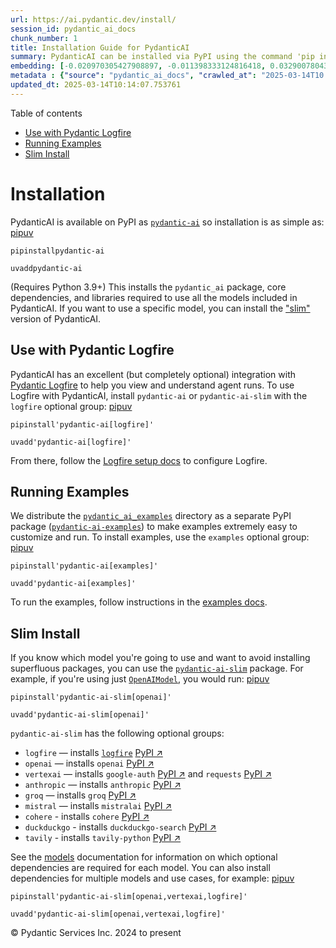```yaml
---
url: https://ai.pydantic.dev/install/
session_id: pydantic_ai_docs
chunk_number: 1
title: Installation Guide for PydanticAI
summary: PydanticAI can be installed via PyPI using the command 'pip install pydantic-ai'. It requires Python 3.9 or higher, and the installation includes the core package and necessary libraries. For specific model usage, a 'slim' version is available.
embedding: [-0.020970305427908897, -0.011398333124816418, 0.03290078043937683, -0.060808632522821426, 0.03274310752749443, -0.005738584790378809, -0.05959981679916382, 0.02479383908212185, -0.0357651449739933, 0.029326893389225006, -0.0124494768679142, -0.05975748598575592, -0.001097130705602467, -0.022928059101104736, 0.020707519724965096, 0.006142617668956518, -0.01153629645705223, 0.013231264427304268, -0.028932714834809303, 0.05854867398738861, 0.04417429119348526, 0.02286236360669136, 0.0023732841946184635, 0.02345363050699234, -0.030325479805469513, -0.0038695207331329584, -0.002979333745315671, 0.03447749465703964, -0.0037381278816610575, -0.01589854061603546, 0.019341032952070236, -0.026633339002728462, -0.040626682341098785, -0.001696610706858337, -0.025884399190545082, 0.0071543431840837, -0.007318584248423576, 0.007167482282966375, 0.009223781526088715, 0.026252299547195435, 0.028065521270036697, -0.05087532848119736, 0.017711762338876724, 0.0141378752887249, -0.046302855014801025, 0.022507602348923683, 0.023466771468520164, 0.023006895557045937, -0.023703277111053467, -0.012311514467000961, -0.03878718242049217, 0.0017540950793772936, -0.022507602348923683, -0.04123108834028244, -0.026712175458669662, 0.020957166329026222, -0.02077321708202362, 0.03726302459836006, -0.008612804114818573, -0.037709761410951614, 0.007121494971215725, -0.0063627008348703384, 0.017422698438167572, 0.0355549156665802, -0.018460702151060104, -0.01863151229918003, -0.03736813738942146, 0.03292705863714218, -0.06743083149194717, -0.016082489863038063, 0.017383279278874397, 0.020865190774202347, -0.050507426261901855, -0.05408131331205368, 0.004207857418805361, 0.016857707872986794, -0.014124736189842224, 0.09328895062208176, 0.0033702277578413486, -0.05218925699591637, -0.007344862911850214, 0.022205399349331856, 0.02438652142882347, -0.021666688844561577, -0.03681628778576851, -0.04270268976688385, -0.06475041806697845, 0.04165154695510864, -0.025897538289427757, -0.006884987466037273, 0.01948556676506996, -0.036238159984350204, -0.04835258424282074, -0.026593921706080437, 0.06669503450393677, 0.025923818349838257, 0.04732771962881088, 0.012015880085527897, -0.002739541931077838, 0.05134834349155426, 0.024347102269530296, -0.03744697570800781, -0.018539536744356155, 0.016713175922632217, 0.02154843509197235, 0.023847810924053192, 0.03996971622109413, -0.02556905709207058, 0.01924905925989151, 0.020654963329434395, -0.09097643941640854, -0.00896756537258625, 0.018946854397654533, 0.049140941351652145, -0.06869220733642578, 0.001055249129422009, -0.021784940734505653, 0.026685897260904312, -0.024268267676234245, -0.049219775944948196, -0.03894485533237457, -0.04130992665886879, 0.05959981679916382, -0.0024718288332223892, 0.02487267553806305, 0.012935630045831203, -0.0072594573721289635, -0.04717004671692848, -0.01767234317958355, -0.019984858110547066, 0.008192346431314945, 0.006260871421545744, 0.04543566331267357, -0.04556705430150032, 0.02500406838953495, -0.021049141883850098, -0.015320410951972008, 0.014361242763698101, -0.010662533342838287, 0.036632340401411057, 0.03311100974678993, -0.02216598019003868, -0.01617446541786194, 0.020260784775018692, -0.03255916014313698, -0.010248645208775997, -0.004063325002789497, -0.04577728360891342, -0.03718419000506401, 0.009808479808270931, -0.006569644436240196, 0.020957166329026222, 0.00027120314189232886, -0.025253713130950928, -0.06475041806697845, 0.016213882714509964, 0.03137662261724472, 0.035029344260692596, 0.01976149156689644, -0.036211881786584854, -0.03747325390577316, 0.057655200362205505, -0.03686884418129921, -0.02340107411146164, -0.03668489679694176, -0.0029185647144913673, -0.01729130558669567, -0.010623115114867687, -0.051847636699676514, -0.032191257923841476, -0.005012638866901398, 0.012751679867506027, 0.011930475011467934, -0.02185063809156418, 0.054869670420885086, 0.003261828562244773, -0.014702864922583103, 0.0034424937330186367, -0.030772214755415916, -0.07678600400686264, -0.03408331796526909, 0.012981617823243141, -0.06385694444179535, -0.013783114030957222, -0.04401661828160286, -0.030351758003234863, -0.05518501624464989, 0.011910765431821346, -0.022586438804864883, 0.06601178646087646, 0.01769862323999405, 0.00896756537258625, -2.344285348954145e-05, 0.06637968868017197, 0.036211881786584854, 0.011917334981262684, 0.020247645676136017, -0.00025560022913850844, 0.05812821537256241, 0.01041288673877716, 0.003498335834592581, 0.03521329537034035, 0.012153842486441135, -0.012364070862531662, 0.03505562245845795, -0.005961952731013298, -0.028880158439278603, 0.0044772126711905, -0.005324697121977806, -0.03158685192465782, -0.005104613956063986, -0.05550035834312439, 0.03516073897480965, 0.01723874732851982, -0.014965650625526905, -0.00018251294386573136, -0.012666274793446064, -0.04517287760972977, 0.025424525141716003, 0.013356087729334831, 0.006687898188829422, 0.015110182575881481, 0.016673758625984192, -0.011693967506289482, -0.007502533961087465, 0.0285910926759243, 0.016608061268925667, -0.06143931671977043, 0.02307259291410446, 0.04751167073845863, 0.020983444526791573, 0.02064182423055172, -0.042098283767700195, 0.032059866935014725, 0.0018181491177529097, -0.025082902982831, 0.010209227912127972, 0.0012079933658242226, 0.007752180565148592, -0.03237520903348923, -0.004096173215657473, -0.014321825467050076, 0.00512103782966733, 0.02709321491420269, 0.014453218318521976, -0.009046400897204876, -0.006852139253169298, -0.05844355747103691, 0.013809393160045147, 0.04814235493540764, 0.047748178243637085, -0.004000913817435503, 0.02366385981440544, -0.0141772935166955, -0.00926319882273674, -0.02077321708202362, -0.04695982113480568, -0.02577928639948368, -0.049140941351652145, 0.0071083554066717625, -0.008579956367611885, 0.047616783529520035, 0.004802410025149584, -0.0005592409870587289, -0.004900955129414797, -0.018460702151060104, -0.01433496456593275, 0.03434610366821289, -0.014111597090959549, -0.01991916261613369, 0.052110422402620316, 0.04136248305439949, 0.040416453033685684, 0.0023043027613312006, -0.016713175922632217, 0.018184775486588478, -0.0014633883256465197, 0.040547847747802734, 0.016502946615219116, -0.0013804465997964144, -0.032164979726076126, -0.04104714095592499, 0.04554077610373497, 0.027776457369327545, -0.0038136786315590143, 0.047537948936223984, -0.006970393005758524, -0.026002652943134308, -0.027592508122324944, -0.006274010520428419, -0.015491222031414509, 0.0037512669805437326, 0.0033866518642753363, -0.027671342715620995, 0.04719632863998413, -0.001191569259390235, 0.05786542966961861, 0.01274511031806469, -0.013783114030957222, 0.022744109854102135, 0.008704778738319874, 0.008172637782990932, -0.000737442634999752, -0.030561987310647964, 0.0003282769175712019, 0.008369727060198784, 0.009493136778473854, -0.002999042859300971, 0.0046250298619270325, -0.016686897724866867, -0.0007653636275790632, -0.006569644436240196, -0.014426939189434052, -0.025529639795422554, -0.020983444526791573, -0.018237333744764328, 0.02658078260719776, -0.043385934084653854, 0.025174878537654877, 0.001850997330620885, -0.01997171901166439, -0.016660619527101517, 0.04992929846048355, 0.0016391263343393803, -0.060493286699056625, 0.01687084697186947, 0.014860535971820354, -0.04819491133093834, -0.03371541574597359, 0.009966150857508183, 0.01275825034826994, -0.0031961321365088224, -0.05507989972829819, 0.03392564505338669, -0.005347690545022488, -0.018762905150651932, 0.01850011944770813, -0.003271683119237423, 0.001701537985354662, 0.04843141883611679, -0.07021636515855789, 0.0004882067150902003, -0.0563938282430172, -0.0044936370104551315, -0.02644938975572586, 0.03371541574597359, 0.0016161325620487332, 0.036474667489528656, 0.017843155190348625, 0.04154643416404724, -0.010623115114867687, -0.0008068344905041158, 0.020602405071258545, 0.043385934084653854, 0.006129478570073843, -0.01362544298171997, 0.009184363298118114, -0.06422484666109085, -0.024583609774708748, 0.029537122696638107, -0.05975748598575592, 0.016240160912275314, -0.021784940734505653, -0.00879675429314375, -0.03232265263795853, 0.0015266211703419685, 0.008941286243498325, -0.010846483521163464, -0.028932714834809303, 0.02655450440943241, 0.05576314404606819, -0.027697620913386345, -0.000723482109606266, -0.018762905150651932, -0.04688098281621933, -0.003012181958183646, 0.0006060497253201902, 0.0026360698975622654, -0.005705736577510834, -0.008507689461112022, 0.017488393932580948, -0.0015537209110334516, 0.0037184187676757574, -0.005429811310023069, 0.012502034194767475, 0.018224194645881653, 0.0055382102727890015, -0.006648480426520109, 0.017094215378165245, 0.04614518582820892, 0.07794226706027985, -0.030246643349528313, -0.006898127030581236, -0.002475113607943058, -0.003120581153780222, -0.009644238278269768, 0.02977363020181656, 0.018644651398062706, 0.060230500996112823, 0.0014026191784068942, -0.005304988007992506, -0.024452216923236847, -0.026672758162021637, -0.018802322447299957, -0.0029629096388816833, 0.01437438279390335, 0.07605020701885223, 0.017475254833698273, -0.034714002162218094, 0.018933715298771858, 0.026002652943134308, -0.039470426738262177, 0.007515673525631428, -0.02719832956790924, 0.006740455515682697, -0.03705279529094696, 0.0283283069729805, 0.007811307441443205, 0.046460527926683426, 0.03844556212425232, -0.01579342596232891, -0.04656564071774483, -0.01659492217004299, -0.03387308865785599, -0.0720558613538742, 0.05518501624464989, 0.0430443100631237, -0.05150601267814636, 0.012134133838117123, -0.05465944483876228, 0.005209728144109249, 0.006415258161723614, 0.05263599380850792, -0.041888054460287094, 0.004240705631673336, -0.03815649449825287, -0.034897953271865845, 0.01844756305217743, 0.0017393134767189622, 0.02430768497288227, 0.011864778585731983, -0.03862950950860977, -0.007850725203752518, 0.03119267337024212, -0.026791010051965714, -0.022257955744862556, -0.009256629273295403, -0.0074828253127634525, -0.01322469487786293, 0.002205758122727275, 0.01576714776456356, 0.0037972545251250267, -0.007877004332840443, 0.022231677547097206, 0.00926319882273674, -0.030693380162119865, 0.023230263963341713, -0.020247645676136017, 0.057812873274087906, -0.0180665235966444, 0.057760316878557205, 0.03823533281683922, -0.03721046820282936, 0.002530955709517002, -0.004914094228297472, 0.004043616354465485, 0.0565515011548996, -0.00026319638709537685, -0.006438251584768295, -0.007266026921570301, 0.0016481595812365413, -0.05318784341216087, -0.00679958239197731, -0.021325066685676575, -0.037736039608716965, -0.05300389230251312, 0.0069046965800225735, -0.01694968342781067, -0.051742520183324814, -0.011352346278727055, -0.0010585340205579996, 0.03171824291348457, -0.01132606714963913, 0.0566040575504303, -0.016095628961920738, 0.016108768060803413, 0.011194674298167229, 0.0007752180681563914, 0.011155257001519203, 0.03161313012242317, -0.05597337335348129, 0.015780286863446236, 0.044594746083021164, -0.015346690081059933, 0.010912179946899414, -0.015294132754206657, -0.019984858110547066, 0.004762992262840271, -0.009716504253447056, 0.01664748042821884, 0.029563400894403458, 0.012646566145122051, -0.003826817963272333, 0.06264813244342804, 0.0017048227600753307, -0.007312014698982239, -0.007660205475986004, -0.024241989478468895, -0.014610889367759228, 0.022126562893390656, -0.03673745319247246, -0.0036888555623590946, 0.040495291352272034, 0.036264438182115555, 0.023703277111053467, 0.04588239639997482, -0.02711949311196804, 0.015464943833649158, 0.018197916448116302, -0.035134460777044296, 0.0020365898963063955, -0.012804237194359303, -0.013336379081010818, 0.018762905150651932, 0.049219775944948196, -0.008632512763142586, -0.040758077055215836, -0.026896124705672264, -0.01754095032811165, -0.023900367319583893, -0.0047399988397955894, -0.0009098958107642829, -0.027277164161205292, -0.0175935085862875, -0.07652322202920914, 0.01850011944770813, -0.013231264427304268, -0.00321255624294281, -0.03983832523226738, -0.0013336378615349531, -0.006310143508017063, 0.030561987310647964, -0.02471500262618065, 0.002025092951953411, -0.0011751451529562473, -0.02005055546760559, -0.007285736035555601, -0.001847712555900216, 0.01718619093298912, 0.01635841466486454, 0.04383267089724541, -0.017921989783644676, 0.010649394243955612, -0.029064107686281204, 0.03526585176587105, 0.004135591443628073, -0.02500406838953495, -0.02577928639948368, 0.02634427510201931, -4.4216787500772625e-05, 0.017357001081109047, -0.02688298560678959, 0.014111597090959549, 0.02433396317064762, 0.013113010674715042, 0.01061654556542635, 0.050454869866371155, -0.019288476556539536, -0.03400447964668274, 7.837380690034479e-05, -0.01721246913075447, -0.0060802060179412365, -0.04107341915369034, -0.0020694381091743708, 0.009998999536037445, -0.004414801020175219, -0.004602035973221064, -0.009184363298118114, -0.05854867398738861, 0.006655049975961447, -0.01495251152664423, -0.03148173540830612, 0.006388979498296976, 0.03660605847835541, -0.026593921706080437, -0.0061524719931185246, -0.018119079992175102, 0.007647066377103329, -0.004073179792612791, -0.003429354401305318, 0.01938045211136341, -0.009177793748676777, -0.009210641495883465, -0.00748939486220479, -0.01024207565933466, 0.015425525605678558, 0.03006269410252571, 0.00516045605763793, -0.03379425033926964, 0.008671930991113186, -0.02677787095308304, -0.04152015596628189, 0.013132719323039055, 0.026607060804963112, -0.02430768497288227, -0.014637168496847153, 0.006494093686342239, 0.0041553000919520855, -0.016818290576338768, 0.00861937366425991, 0.005304988007992506, -0.025936957448720932, -0.018868019804358482, -0.028801321983337402, -0.0038957991637289524, -0.012436337769031525, 0.011733385734260082, -0.0037052796687930822, 0.04144131764769554, -0.062017444521188736, 0.003662576898932457, -0.010918749496340752, 0.035187017172575, 0.0001725558249745518, 0.021114837378263474, 0.0071280645206570625, -0.015964236110448837, -0.027960408478975296, -0.04094202443957329, 0.016857707872986794, -0.013993343338370323, 0.033426351845264435, 0.040758077055215836, 0.010833344422280788, 0.012390349991619587, -0.018697207793593407, 0.02722460776567459, -0.009887315332889557, 0.006526941899210215, -0.02074693702161312, 0.027750179171562195, 0.02974735014140606, 0.018592095002532005, -0.03127150982618332, 0.03805138170719147, -0.0007353895925916731, -0.016778873279690742, 0.014768561348319054, -0.003803824307397008, -0.02987874299287796, 0.004743283614516258, 0.007929560728371143, 0.0352921299636364, 0.028801321983337402, 0.01694968342781067, 0.008934716694056988, -0.013126149773597717, -0.03439866006374359, -0.013480911031365395, 0.018907437101006508, -0.07862550765275955, 0.025989513844251633, 0.02259957790374756, -0.006122909020632505, -0.004299832507967949, 0.02005055546760559, 0.025122320279479027, 0.04233479127287865, -0.0013229622272774577, -0.004250559955835342, -0.023466771468520164, 0.03968065232038498, 0.013198415748775005, 0.04109969735145569, -0.009059539996087551, -0.010701951570808887, 0.012291804887354374, -0.042361069470644, -0.013678000308573246, 0.006747025065124035, -0.009105527773499489, 0.012482324615120888, -0.06432995945215225, 0.0017639496363699436, 0.04033761844038963, -0.046355411410331726, 0.0020579411648213863, 0.01126037072390318, -0.005791141651570797, 0.005084904842078686, 0.037814874202013016, -0.042045727372169495, -0.002233679173514247, -0.034766558557748795, 0.005800996441394091, -0.0044575040228664875, -0.03397820144891739, 0.005817420314997435, 0.002302660373970866, -0.05886401608586311, -0.04787956923246384, 0.008941286243498325, 0.0035508929286152124, -0.002644282067194581, -0.00704922853037715, 0.011641410179436207, 0.005423241760581732, -0.003935216926038265, 0.042124561965465546, -0.02056298777461052, -0.03855067491531372, 0.0030220365151762962, -0.018211055546998978, 0.03860323131084442, -0.02366385981440544, -0.02995757944881916, -0.0057090213522315025, 0.006484239362180233, -0.013421784155070782, 0.0005091474740765989, -0.006687898188829422, -0.004575757309794426, -0.02112797647714615, 0.005098044406622648, 0.01551750022917986, -0.006884987466037273, -0.03250660002231598, 0.02961595728993416, -0.0019511844730004668, -0.011109269224107265, -0.008034675382077694, -0.03860323131084442, -0.003839957294985652, -0.007390850223600864, -0.008330309763550758, -0.0285385362803936, -0.04738027602434158, 0.0431494265794754, -0.030535709112882614, 0.022428767755627632, -0.010458874516189098, -0.00954569410532713, -0.005134177394211292, 0.01700223982334137, 0.0047761318273842335, -0.04427940398454666, 0.015964236110448837, 0.04577728360891342, 0.007390850223600864, 0.014045900665223598, -0.002624572953209281, 0.009690226055681705, 0.00742369843646884, -0.009072679094970226, 0.012199830263853073, 0.005019208416342735, -0.008146359585225582, 0.0251617394387722, -0.026764731854200363, -0.0009452076046727598, 0.00048245827201753855, -0.005659748800098896, -0.03119267337024212, 0.03156057372689247, -0.006632056087255478, -0.004115882329642773, 0.00740398932248354, -0.007791598327457905, -0.02203458733856678, 0.005127607844769955, -0.034871675074100494, -0.009499706327915192, -0.010031847283244133, 0.010399747639894485, 0.009867606684565544, -0.01342835370451212, -0.022310514003038406, -0.027592508122324944, 0.015386107377707958, -0.03287450224161148, 0.015241575427353382, -0.0061524719931185246, -0.003362015588209033, -0.003393221413716674, 0.04572472721338272, -0.0287487655878067, -0.0282757505774498, -0.03975949063897133, -0.04667075723409653, -0.024780699983239174, -0.043201982975006104, 0.009401161223649979, 0.026383692398667336, 0.0004590539319906384, -0.004053470678627491, -0.002598294522613287, -0.009335464797914028, -0.07794226706027985, -0.016108768060803413, -0.02698810026049614, 0.00988074578344822, 0.021679827943444252, 0.03466144576668739, 0.015806565061211586, 0.03826161101460457, -0.023282820358872414, -0.016660619527101517, 0.0013122864766046405, -0.01938045211136341, -0.027750179171562195, -0.01101729366928339, 0.027855293825268745, -0.023020034655928612, 0.020654963329434395, -0.03297961503267288, 0.047564227133989334, -0.008645652793347836, -0.025634752586483955, 0.003286464838311076, -0.008120080456137657, 0.008606234565377235, -0.030640821903944016, -0.0010174737544730306, -0.004358959384262562, 0.021062280982732773, 0.035134460777044296, -0.0018756334902718663, -0.0178562942892313, -0.04866792634129524, -0.01563575491309166, 0.0028824314940720797, -0.000766595418099314, 0.04851025715470314, -0.008100371807813644, 0.019577540457248688, 0.012534881941974163, -0.00677987327799201, -0.007220039609819651, -0.004040331579744816, 0.019367313012480736, -0.009276337921619415, 0.03458261117339134, -0.017527811229228973, -0.0140984570607543, 0.00742369843646884, 0.010813634842634201, 0.012127564288675785, 0.01909138821065426, 0.04885187745094299, 0.003830102737993002, 0.0177249014377594, 0.016765732318162918, 0.03003641590476036, -0.03303217515349388, 0.017685484141111374, -0.003472057171165943, 0.018316170200705528, 0.0028413713444024324, -0.005288564134389162, -0.0248201172798872, -0.005597337149083614, -0.027881572023034096, 0.0028988556005060673, 0.00047753105172887444, -0.011128977872431278, -0.045146599411964417, -0.03744697570800781, 0.009066109545528889, 0.022796666249632835, -0.019932301715016365, -0.029064107686281204, -0.015215297229588032, -0.007384280674159527, 0.028722485527396202, 0.0053903935477137566, -0.02141704224050045, -0.032138701528310776, 0.049167219549417496, -0.0428340844810009, -0.006582784000784159, 0.03153429552912712, -0.0006873490638099611, 0.003233907511457801, -0.00896756537258625, -0.030325479805469513, 0.02283608540892601, -0.0036822857800871134, 0.03450377285480499, 0.00817920733243227, 0.013783114030957222, 0.010044986382126808, -0.030246643349528313, 0.028906436637043953, -0.00045576909906230867, 0.005531640723347664, 0.021627269685268402, 0.019157083705067635, 0.04672331362962723, 0.01694968342781067, -0.047537948936223984, -0.01358602475374937, -0.013218125328421593, 0.01911766640841961, 9.094851702684537e-05, -0.023979203775525093, -0.02074693702161312, 0.024268267676234245, 0.012534881941974163, -0.004703865386545658, -0.0041027432307600975, 0.010754507966339588, -0.02278352715075016, 0.012186691164970398, 0.017580369487404823, -0.01149687822908163, -0.03747325390577316, -0.03665861859917641, 0.009795339778065681, -0.0007624893914908171, -0.014768561348319054, 0.06422484666109085, -0.0023732841946184635, -0.02650194615125656, -0.022468185052275658, -0.039312753826379776, -0.010274924337863922, -0.01041288673877716, 0.03329496085643768, 0.024583609774708748, -0.03416215255856514, 0.0179351307451725, 0.012469185516238213, -0.006208314094692469, 0.022691553458571434, -0.035870261490345, 0.008731057867407799, -0.0014757064636796713, -0.026462528854608536, -0.01826361194252968, 0.0013459559995681047, -0.013717417605221272, -0.007745611015707254, 0.015280993655323982, 0.013980204239487648, -0.022796666249632835, 0.011943614110350609, -0.01179251167923212, 0.022284233942627907, 0.00861937366425991, -0.008441993035376072, 0.06569644808769226, -0.015438664704561234, 0.05523757264018059, 0.008974134922027588, -0.0563938282430172, -0.023387935012578964, 0.008711349219083786, -0.0011357272742316127, 0.02979990839958191, 0.010058126412332058, -0.014991928823292255, 0.021049141883850098, -0.00861937366425991, -0.0142298499122262, -0.030220365151762962, 0.005373969208449125, -0.02082577347755432, 0.00950627587735653, 0.04535682499408722, -0.005669603124260902, 0.013237833976745605, 0.00480569526553154, 0.05923191457986832, 0.0025145316030830145, -0.012285235337913036, -0.0052392915822565556, 0.054554328322410583, -0.008836171589791775, -0.004634884186089039, 0.01495251152664423, 0.012626856565475464, 0.04614518582820892, -0.032059866935014725, -0.009190932847559452, 0.027671342715620995, -0.008317169733345509, -0.007601079065352678, 0.01692340523004532, -0.01976149156689644, -0.0076142181642353535, 0.032191257923841476, -0.002115425653755665, 0.022481324151158333, 0.05949470028281212, -0.006178750656545162, 0.01001213863492012, 0.021325066685676575, 0.018460702151060104, 0.02012939192354679, -0.010518001392483711, -0.023795252665877342, -0.02425512857735157, 0.02090460993349552, -0.02069438062608242, -0.014584611169993877, 0.029510844498872757, 0.002688626991584897, -0.03897113353013992, -0.0049436576664447784, 0.03158685192465782, -0.005784572102129459, -0.01857895590364933, 0.04162526875734329, -0.023992342874407768, -0.027592508122324944, -0.02974735014140606, 0.0030762359965592623, -0.010301202535629272, -0.012896212749183178, -0.017908850684762, -0.009085818193852901, 0.0018641366623342037, -0.009296047501266003, -0.005173595156520605, 0.02286236360669136, 0.041756659746170044, 0.015859121456742287, -0.003991059027612209, 0.033373795449733734, -0.030798494815826416, 0.015333550982177258, 0.0031813504174351692, -0.015872260555624962, -0.0076864841394126415, 0.00020201657025609165, 0.012186691164970398, -0.005075050517916679, -0.0034786269534379244, 0.019393591210246086, -0.014045900665223598, -0.019630098715424538, 0.011897626332938671, 0.02471500262618065, 0.04858909174799919, 0.03852439671754837, -0.0046611628495156765, -0.022468185052275658, 0.007601079065352678, 0.0141378752887249, 0.009762492030858994, -0.023059451952576637, 0.0502183623611927, -0.001396870706230402, 0.024623028934001923, 0.00936831347644329, -0.0287487655878067, -0.0014395733596757054, -0.0021219952031970024, 0.05592081695795059, 0.005784572102129459, -0.01630585826933384, -0.02072065882384777, -0.015530640259385109, 0.0286173727363348, -0.03263799473643303, 0.01551750022917986, 0.012508603744208813, -0.027960408478975296, 0.028170635923743248, -0.008330309763550758, 6.590174598386511e-05, -0.01986660622060299, 0.00018692691810429096, -0.026646478101611137, 0.006589353550225496, -0.014650307595729828, -0.03137662261724472, -0.04751167073845863, 0.00010850178659893572, 0.0051473164930939674, -0.0048845307901501656, 0.03121895156800747, -0.009709934704005718, 0.02012939192354679, -0.026055211201310158, 0.004184863530099392, 0.02701437845826149, 0.027829015627503395, 0.02074693702161312, 0.01729130558669567, -0.01927533745765686, -0.020234504714608192, -0.0008778687915764749, -0.01940673030912876, 0.030378036201000214, 0.007660205475986004, -0.03826161101460457, 0.012797667644917965, 0.010708521120250225, -0.01997171901166439, 0.0009755922365002334, 0.015570057556033134, -0.0032634709496051073, -0.010104113258421421, -0.06716804951429367, 0.020260784775018692, 0.014755422249436378, -0.021968891844153404, -0.004201287869364023, 0.029195500537753105, 0.03883973881602287, -0.009585111401975155, 0.008895298466086388, -0.02554277889430523, -0.011102699674665928, -0.0004161459219176322, -0.0023305814247578382, 0.011339206248521805, 0.029064107686281204, -0.013901367783546448, 0.014610889367759228, -0.0022418913431465626, -0.015241575427353382, -0.01919650100171566, 0.022507602348923683, 0.01924905925989151, -0.023006895557045937, 0.0031994169112294912, -0.01497878972440958, 0.0212330911308527, 0.006218168884515762, -0.05996771529316902, -0.012134133838117123, -0.08719232678413391, 0.023519327864050865, -0.014256129041314125, -0.04582984000444412, 0.025477081537246704, -0.022849224507808685, -0.006076921243220568, 0.0019396875286474824, 0.020681241527199745, -0.02492523193359375, -0.01713363267481327, -0.009144945070147514, 0.015701450407505035, 0.00963766872882843, 0.07831016182899475, 0.017921989783644676, -0.01275825034826994, 0.016450390219688416, 0.023309098556637764, 0.011069850996136665, -0.0015939599834382534, 0.013342948630452156, -0.00917122419923544, -0.023046312853693962, -0.027303442358970642, 0.04467358440160751, 0.03295333683490753, 0.00657949922606349, -0.00518673425540328, -0.03384681046009064, 0.006891557015478611, 0.03681628778576851, 0.019735213369131088, -0.020983444526791573, 0.00811351090669632, 0.00084173574578017, -0.03455632925033569, -0.008816462941467762, 0.021890055388212204, -0.012528312392532825, 0.037525810301303864, -0.013796254061162472, 0.02535882778465748, 0.030561987310647964, 0.015189018100500107, -0.053450629115104675, 0.021430181339383125, 0.0027411843184381723, -0.02562161348760128, 0.00044878883636556566, 0.013349518179893494, -0.020365897566080093, -0.0022369639482349157, 0.027513671666383743, 0.016371553763747215, 0.0180665235966444, -0.013901367783546448, -0.017304444685578346, -0.00861937366425991, 0.004273553844541311, 0.013375796377658844, -0.006129478570073843, -0.004224281292408705, 0.02979990839958191, -0.0011587210465222597, 0.012239247560501099, -0.009112097322940826, -0.012423197738826275, -0.0032601861748844385, 0.008731057867407799, 0.010590267367661, 0.02714577130973339, -0.001620238646864891, 0.015241575427353382, -0.03429354354739189, 0.0008199737640097737, 0.013211555778980255, 0.02725088596343994, 0.019590679556131363, -0.0286173727363348, -0.009355174377560616, -0.023217124864459038, 0.03802510350942612, 0.028827600181102753, -0.0014272553380578756, 0.01641097292304039, 0.023847810924053192, 0.02719832956790924, 0.012252387590706348, 0.02864365093410015, -0.013132719323039055, 0.0024915377143770456, 0.03224381431937218, 0.007344862911850214, 0.014781700447201729, -0.03460888937115669, 0.004464073572307825, 0.016108768060803413, -0.010189519263803959, -0.04243990406394005, 0.0285385362803936, 0.00679958239197731, -0.03668489679694176, 0.025345688685774803, -0.010518001392483711, 0.003964780364185572, 0.007082076743245125, 0.018132219091057777, 0.03129778802394867, 0.018881158903241158, -0.0060802060179412365, 0.004749853163957596, -0.0141378752887249, 0.02559533528983593, -0.005272139795124531, -0.0285385362803936, -0.04808979853987694, 0.034976787865161896, -0.006884987466037273, 0.015911679714918137, 0.001001049648039043, -0.029195500537753105, -0.00372170377522707, -0.0027329721488058567, 0.02575300633907318, 0.0063462769612669945, 0.02371641807258129, -0.008987274020910263, 0.006563074886798859, 0.017330722883343697, -0.010380038991570473, 0.025082902982831, -0.03836672380566597, -0.018053382635116577, 0.02722460776567459, -0.016345275565981865, 0.005633470136672258, -0.005975091829895973, 0.008093802258372307, 0.022573299705982208, 0.010327481664717197, -0.03137662261724472, -0.014361242763698101, 0.007745611015707254, -0.006793012376874685, 0.01325097307562828, -0.011779372580349445, -0.018513258546590805, -0.007384280674159527, -0.02152215503156185, 0.0034227848518639803, -0.006507233250886202, -0.03287450224161148, -0.004362244158983231, -0.017383279278874397, 0.02077321708202362, 0.001129157724790275, -0.026685897260904312, -0.007850725203752518, -0.0124494768679142, -0.00487139169126749, 0.015832843258976936, 0.0035541777033358812, -0.004989644978195429, 0.006218168884515762, -0.0012917564017698169, 0.017790596932172775, 0.007719332352280617, 0.016135048121213913, -0.059284474700689316, 0.02007683366537094, -0.02982618659734726, -0.0285910926759243, -0.023598164319992065, 0.0012416628887876868, 0.020996583625674248, 0.0020907893776893616, 0.009013552218675613, 0.0024192717391997576, 0.013395505025982857, 0.009749352931976318, -0.016739454120397568, 0.012212969362735748, 0.013198415748775005, 0.031744521111249924, -0.024110596626996994, 0.016029933467507362, -0.01437438279390335, 0.004894385114312172, 0.004536339547485113, 0.005722160451114178, 0.020208226516842842, 0.028223194181919098, -0.019524984061717987, -0.015451803803443909, -0.00851425901055336, 0.025424525141716003, 0.021219952031970024, 0.001106163952499628, 0.00394178694114089, -0.005429811310023069, -0.0058765471912920475, -0.015530640259385109, -0.018828600645065308, -0.01322469487786293, 0.020681241527199745, 0.020917749032378197, -0.004542909096926451, 0.013198415748775005, 0.04391150549054146, 0.02329595945775509, -0.01497878972440958, 0.0011308001121506095, -0.019459286704659462, -0.019603820517659187, 0.009309186600148678, -0.005465944297611713, -0.003698709886521101, -0.019906023517251015, -0.0011176607804372907, 0.05450177192687988, -0.008409145288169384, -0.009296047501266003, -0.016555504873394966, -0.010498291812837124, -0.003449063515290618, -0.009874176234006882, 0.0020513716153800488, 0.03660605847835541, 0.008172637782990932, -0.009190932847559452, 0.0022353215608745813, 0.02851225808262825, -0.023821530863642693, 0.017527811229228973, 0.012252387590706348, 0.013809393160045147, -0.02280980534851551, 0.013848810456693172, -0.03431982547044754, 0.04674959182739258, 0.031087558716535568, 0.015648894011974335, 0.03655350208282471, 0.026712175458669662, -0.014821118675172329, -0.0042702690698206425, -0.016989100724458694, -0.007706193253397942, -0.017357001081109047, 0.012639996595680714, 0.02709321491420269, 0.050822772085666656, -0.016936544328927994, -0.006556505337357521, -0.0024127019569277763, 0.0016161325620487332, 0.00585026852786541, -0.008034675382077694, -0.03899741172790527, 0.015149600803852081, 0.02637055329978466, -0.03516073897480965, 0.00551521684974432, -0.02012939192354679, 0.027776457369327545, 0.012048727832734585, -0.035003066062927246, -0.010997585020959377, -0.04138876125216484, -0.010399747639894485, 0.010169809684157372, 0.009342034347355366, 0.017869433388113976, -0.018132219091057777, 0.004204572644084692, 0.02007683366537094, -0.012462615966796875, 0.006283865310251713, 0.021719245240092278, -0.04296547546982765, -0.01139176357537508, -0.047827012836933136, -0.022507602348923683, -0.017370140179991722, 0.011043572798371315, 0.01903882995247841, -0.01480797864496708, 0.020195087417960167, 0.0247675608843565, 0.004207857418805361, 0.03182335942983627, -0.0011176607804372907, -0.027461115270853043, 0.01278452854603529, -0.004789270926266909, -0.008034675382077694, -0.023768974468111992, -0.0021367769222706556, 0.03568631038069725, -0.0015898540150374174, 0.003981204703450203, 0.013303530402481556, -0.006852139253169298, 0.052057866007089615, 0.023795252665877342, 0.02185063809156418, -0.00966394692659378, 0.008711349219083786, 0.033400073647499084, 0.015478082932531834, 0.005564488936215639, -0.039023689925670624, 0.023190844804048538, -0.006871848367154598, -0.011102699674665928, 0.02685670740902424, 0.028170635923743248, 0.0024685440585017204, 0.050533708184957504, 0.010511431843042374, 0.050638820976018906, -0.05142717808485031, 0.0030959451105445623, 0.0282757505774498, 0.0010478582698851824, 0.012272096239030361, -0.02655450440943241, 0.01352032832801342, 0.050638820976018906, 0.0031747808679938316, 0.0018756334902718663, -0.010708521120250225, -0.00640540337190032, 0.021180534735322, -0.003862950950860977, 0.017764318734407425, -0.024833256378769875, 0.03129778802394867, 0.016700036823749542, -0.0002863954578060657, -0.011023864150047302, 0.02513546124100685, -0.01589854061603546, 0.014650307595729828, 0.016752593219280243, 0.030614543706178665, 0.00441151624545455, 0.006228023208677769, -0.0022501032799482346, 0.024347102269530296, 0.007627357263118029, 0.022310514003038406, 0.008836171589791775, -0.035817701369524, 0.0057090213522315025, -0.030483150854706764, -0.029195500537753105, -0.010051555931568146, 0.01247575506567955, -0.012607147917151451, 0.04157271236181259, -0.01274511031806469, 0.010051555931568146, 0.031087558716535568, 0.026042072102427483, 0.023795252665877342, -0.003675716230645776, -0.044883813709020615, -0.01061654556542635, -0.0029333464335650206, -0.031954750418663025, -0.05576314404606819, 0.016292719170451164, -0.017685484141111374, 0.017173051834106445, -0.014518914744257927, -0.006806151941418648, 0.01045230496674776, 0.008836171589791775, 0.0030959451105445623, -0.030483150854706764, 0.005091474391520023, -0.01366486120969057, 0.016529226675629616, 0.001301610842347145, 0.043596163392066956, -0.035187017172575, 0.006178750656545162, -0.023650720715522766, 0.004907524678856134, 0.03692140430212021, 0.03242776542901993, -0.003187919966876507, 0.018184775486588478, -0.00591596495360136, 0.024399660527706146, -0.005577628500759602, 0.02296747826039791, -0.0034654876217246056, -0.0008852595929056406, 0.00039438396925106645, -0.003435924183577299]
metadata : {"source": "pydantic_ai_docs", "crawled_at": "2025-03-14T10:14:07.752747", "url_path": "/install/", "chunk_size": 4029}
updated_dt: 2025-03-14T10:14:07.753761
---
```

Table of contents 
  * [ Use with Pydantic Logfire  ](https://ai.pydantic.dev/install/#use-with-pydantic-logfire)
  * [ Running Examples  ](https://ai.pydantic.dev/install/#running-examples)
  * [ Slim Install  ](https://ai.pydantic.dev/install/#slim-install)


# Installation
PydanticAI is available on PyPI as [`pydantic-ai`](https://pypi.org/project/pydantic-ai/) so installation is as simple as:
[pip](https://ai.pydantic.dev/install/#__tabbed_1_1)[uv](https://ai.pydantic.dev/install/#__tabbed_1_2)
```
pipinstallpydantic-ai

```

```
uvaddpydantic-ai

```

(Requires Python 3.9+)
This installs the `pydantic_ai` package, core dependencies, and libraries required to use all the models included in PydanticAI. If you want to use a specific model, you can install the ["slim"](https://ai.pydantic.dev/install/#slim-install) version of PydanticAI.
## Use with Pydantic Logfire
PydanticAI has an excellent (but completely optional) integration with [Pydantic Logfire](https://pydantic.dev/logfire) to help you view and understand agent runs.
To use Logfire with PydanticAI, install `pydantic-ai` or `pydantic-ai-slim` with the `logfire` optional group:
[pip](https://ai.pydantic.dev/install/#__tabbed_2_1)[uv](https://ai.pydantic.dev/install/#__tabbed_2_2)
```
pipinstall'pydantic-ai[logfire]'

```

```
uvadd'pydantic-ai[logfire]'

```

From there, follow the [Logfire setup docs](https://ai.pydantic.dev/logfire/#using-logfire) to configure Logfire.
## Running Examples
We distribute the [`pydantic_ai_examples`](https://github.com/pydantic/pydantic-ai/tree/main/examples/pydantic_ai_examples) directory as a separate PyPI package ([`pydantic-ai-examples`](https://pypi.org/project/pydantic-ai-examples/)) to make examples extremely easy to customize and run.
To install examples, use the `examples` optional group:
[pip](https://ai.pydantic.dev/install/#__tabbed_3_1)[uv](https://ai.pydantic.dev/install/#__tabbed_3_2)
```
pipinstall'pydantic-ai[examples]'

```

```
uvadd'pydantic-ai[examples]'

```

To run the examples, follow instructions in the [examples docs](https://ai.pydantic.dev/examples/).
## Slim Install
If you know which model you're going to use and want to avoid installing superfluous packages, you can use the [`pydantic-ai-slim`](https://pypi.org/project/pydantic-ai-slim/) package. For example, if you're using just [`OpenAIModel`](https://ai.pydantic.dev/api/models/openai/#pydantic_ai.models.openai.OpenAIModel), you would run:
[pip](https://ai.pydantic.dev/install/#__tabbed_4_1)[uv](https://ai.pydantic.dev/install/#__tabbed_4_2)
```
pipinstall'pydantic-ai-slim[openai]'

```

```
uvadd'pydantic-ai-slim[openai]'

```

`pydantic-ai-slim` has the following optional groups:
  * `logfire` — installs [`logfire`](https://ai.pydantic.dev/logfire/) [PyPI ↗](https://pypi.org/project/logfire)
  * `openai` — installs `openai` [PyPI ↗](https://pypi.org/project/openai)
  * `vertexai` — installs `google-auth` [PyPI ↗](https://pypi.org/project/google-auth) and `requests` [PyPI ↗](https://pypi.org/project/requests)
  * `anthropic` — installs `anthropic` [PyPI ↗](https://pypi.org/project/anthropic)
  * `groq` — installs `groq` [PyPI ↗](https://pypi.org/project/groq)
  * `mistral` — installs `mistralai` [PyPI ↗](https://pypi.org/project/mistralai)
  * `cohere` - installs `cohere` [PyPI ↗](https://pypi.org/project/cohere)
  * `duckduckgo` - installs `duckduckgo-search` [PyPI ↗](https://pypi.org/project/duckduckgo-search)
  * `tavily` - installs `tavily-python` [PyPI ↗](https://pypi.org/project/tavily-python)


See the [models](https://ai.pydantic.dev/models/) documentation for information on which optional dependencies are required for each model.
You can also install dependencies for multiple models and use cases, for example:
[pip](https://ai.pydantic.dev/install/#__tabbed_5_1)[uv](https://ai.pydantic.dev/install/#__tabbed_5_2)
```
pipinstall'pydantic-ai-slim[openai,vertexai,logfire]'

```

```
uvadd'pydantic-ai-slim[openai,vertexai,logfire]'

```

© Pydantic Services Inc. 2024 to present